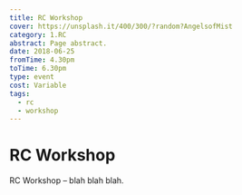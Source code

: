 ```yaml
---
title: RC Workshop
cover: https://unsplash.it/400/300/?random?AngelsofMist
category: 1.RC
abstract: Page abstract.
date: 2018-06-25
fromTime: 4.30pm
toTime: 6.30pm
type: event
cost: Variable
tags:
  - rc
  - workshop
---
```


# RC Workshop

RC Workshop – blah blah blah.
